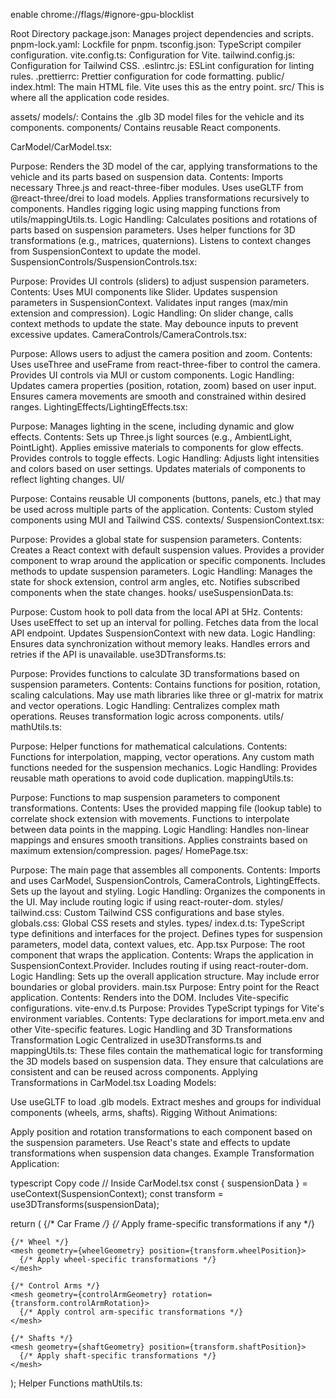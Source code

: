
enable
chrome://flags/#ignore-gpu-blocklist



Root Directory
package.json: Manages project dependencies and scripts.
pnpm-lock.yaml: Lockfile for pnpm.
tsconfig.json: TypeScript compiler configuration.
vite.config.ts: Configuration for Vite.
tailwind.config.js: Configuration for Tailwind CSS.
.eslintrc.js: ESLint configuration for linting rules.
.prettierrc: Prettier configuration for code formatting.
public/
index.html: The main HTML file. Vite uses this as the entry point.
src/
This is where all the application code resides.

assets/
models/: Contains the .glb 3D model files for the vehicle and its components.
components/
Contains reusable React components.

CarModel/CarModel.tsx:

Purpose: Renders the 3D model of the car, applying transformations to the vehicle and its parts based on suspension data.
Contents:
Imports necessary Three.js and react-three-fiber modules.
Uses useGLTF from @react-three/drei to load models.
Applies transformations recursively to components.
Handles rigging logic using mapping functions from utils/mappingUtils.ts.
Logic Handling:
Calculates positions and rotations of parts based on suspension parameters.
Uses helper functions for 3D transformations (e.g., matrices, quaternions).
Listens to context changes from SuspensionContext to update the model.
SuspensionControls/SuspensionControls.tsx:

Purpose: Provides UI controls (sliders) to adjust suspension parameters.
Contents:
Uses MUI components like Slider.
Updates suspension parameters in SuspensionContext.
Validates input ranges (max/min extension and compression).
Logic Handling:
On slider change, calls context methods to update the state.
May debounce inputs to prevent excessive updates.
CameraControls/CameraControls.tsx:

Purpose: Allows users to adjust the camera position and zoom.
Contents:
Uses useThree and useFrame from react-three-fiber to control the camera.
Provides UI controls via MUI or custom components.
Logic Handling:
Updates camera properties (position, rotation, zoom) based on user input.
Ensures camera movements are smooth and constrained within desired ranges.
LightingEffects/LightingEffects.tsx:

Purpose: Manages lighting in the scene, including dynamic and glow effects.
Contents:
Sets up Three.js light sources (e.g., AmbientLight, PointLight).
Applies emissive materials to components for glow effects.
Provides controls to toggle effects.
Logic Handling:
Adjusts light intensities and colors based on user settings.
Updates materials of components to reflect lighting changes.
UI/

Purpose: Contains reusable UI components (buttons, panels, etc.) that may be used across multiple parts of the application.
Contents: Custom styled components using MUI and Tailwind CSS.
contexts/
SuspensionContext.tsx:

Purpose: Provides a global state for suspension parameters.
Contents:
Creates a React context with default suspension values.
Provides a provider component to wrap around the application or specific components.
Includes methods to update suspension parameters.
Logic Handling:
Manages the state for shock extension, control arm angles, etc.
Notifies subscribed components when the state changes.
hooks/
useSuspensionData.ts:

Purpose: Custom hook to poll data from the local API at 5Hz.
Contents:
Uses useEffect to set up an interval for polling.
Fetches data from the local API endpoint.
Updates SuspensionContext with new data.
Logic Handling:
Ensures data synchronization without memory leaks.
Handles errors and retries if the API is unavailable.
use3DTransforms.ts:

Purpose: Provides functions to calculate 3D transformations based on suspension parameters.
Contents:
Contains functions for position, rotation, scaling calculations.
May use math libraries like three or gl-matrix for matrix and vector operations.
Logic Handling:
Centralizes complex math operations.
Reuses transformation logic across components.
utils/
mathUtils.ts:

Purpose: Helper functions for mathematical calculations.
Contents:
Functions for interpolation, mapping, vector operations.
Any custom math functions needed for the suspension mechanics.
Logic Handling:
Provides reusable math operations to avoid code duplication.
mappingUtils.ts:

Purpose: Functions to map suspension parameters to component transformations.
Contents:
Uses the provided mapping file (lookup table) to correlate shock extension with movements.
Functions to interpolate between data points in the mapping.
Logic Handling:
Handles non-linear mappings and ensures smooth transitions.
Applies constraints based on maximum extension/compression.
pages/
HomePage.tsx:

Purpose: The main page that assembles all components.
Contents:
Imports and uses CarModel, SuspensionControls, CameraControls, LightingEffects.
Sets up the layout and styling.
Logic Handling:
Organizes the components in the UI.
May include routing logic if using react-router-dom.
styles/
tailwind.css: Custom Tailwind CSS configurations and base styles.
globals.css: Global CSS resets and styles.
types/
index.d.ts: TypeScript type definitions and interfaces for the project.
Defines types for suspension parameters, model data, context values, etc.
App.tsx
Purpose: The root component that wraps the application.
Contents:
Wraps the application in SuspensionContext.Provider.
Includes routing if using react-router-dom.
Logic Handling:
Sets up the overall application structure.
May include error boundaries or global providers.
main.tsx
Purpose: Entry point for the React application.
Contents:
Renders <App /> into the DOM.
Includes Vite-specific configurations.
vite-env.d.ts
Purpose: Provides TypeScript typings for Vite's environment variables.
Contents:
Type declarations for import.meta.env and other Vite-specific features.
Logic Handling and 3D Transformations
Transformation Logic
Centralized in use3DTransforms.ts and mappingUtils.ts:
These files contain the mathematical logic for transforming the 3D models based on suspension data.
They ensure that calculations are consistent and can be reused across components.
Applying Transformations in CarModel.tsx
Loading Models:

Use useGLTF to load .glb models.
Extract meshes and groups for individual components (wheels, arms, shafts).
Rigging Without Animations:

Apply position and rotation transformations to each component based on the suspension parameters.
Use React's state and effects to update transformations when suspension data changes.
Example Transformation Application:

typescript
Copy code
// Inside CarModel.tsx
const { suspensionData } = useContext(SuspensionContext);
const transform = use3DTransforms(suspensionData);

return (
  <group>
    {/* Car Frame */}
    <mesh geometry={frameGeometry}>
      {/* Apply frame-specific transformations if any */}
    </mesh>

    {/* Wheel */}
    <mesh geometry={wheelGeometry} position={transform.wheelPosition}>
      {/* Apply wheel-specific transformations */}
    </mesh>

    {/* Control Arms */}
    <mesh geometry={controlArmGeometry} rotation={transform.controlArmRotation}>
      {/* Apply control arm-specific transformations */}
    </mesh>

    {/* Shafts */}
    <mesh geometry={shaftGeometry} position={transform.shaftPosition}>
      {/* Apply shaft-specific transformations */}
    </mesh>
  </group>
);
Helper Functions
mathUtils.ts: